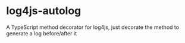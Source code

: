 # log4js-autolog
A TypeScript method decorator for log4js, just decorate the method to generate a log before/after it
